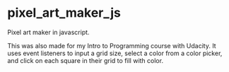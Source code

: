 # pixel_art_maker_js
Pixel art maker in javascript.

This was also made for my Intro to Programming course with Udacity.
It uses event listeners to input a grid size, select a color from a color picker, and click on each square in their grid to fill with color.
